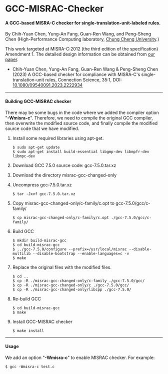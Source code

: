 # GCC-MISRAC-Checker
#### A GCC-based MISRA-C checker for single-translation-unit-labeled rules.

By Chih-Yuan Chen, Yung-An Fang, Guan-Ren Wang, and Peng-Sheng Chen (High-Performance Computing laboratory, [Chung Cheng University](https://www.ccu.edu.tw/).)

This work targeted at MISRA-C:2012 (the third edition of the specification) Amendment 1. The detailed design information can be obtained from [our paper](https://www.tandfonline.com/doi/full/10.1080/09540091.2023.2222934).

- Chih-Yuan Chen, Yung-An Fang, Guan-Ren Wang & Peng-Sheng Chen (2023) A GCC-based checker for compliance with MISRA-C's single-translation-unit rules, Connection Science, 35:1, DOI: [10.1080/09540091.2023.2222934](https://doi.org/10.1080/09540091.2023.2222934)

----------------------------

#### Building GCC-MISRAC checker

There may be some bugs in the code where we added the compiler option  "**-Wmisra-c**". Therefore, we need to compile the original GCC compiler, then overwrite the modified source code, and finally compile the modified source code that we have modified.

1. Install some required libraries using apt-get.

   ```
   $ sudo apt-get update
   $ sudo apt-get install build-essential libgmp-dev libmpfr-dev libmpc-dev 
   ```

   

2. Download GCC 7.5.0 source code: gcc-7.5.0.tar.xz

   

3. Download the directory misrac-gcc-changed-only

   

4. Uncompress gcc-7.5.0.tar.xz

   ```
   $ tar -Jxvf gcc-7.5.0.tar.xz
   ```

   

5. Copy misrac-gcc-changed-only/c-family/c.opt to gcc-7.5.0/gcc/c-family/

   ```
   $ cp misrac-gcc-changed-only/c-family/c.opt ./gcc-7.5.0/gcc/c-family/
   ```

   

6. Build GCC

   ```
   $ mkdir build-misrac-gcc
   $ cd build-misrac-gcc
   $ ../gcc-7.5.0/configure --prefix=/usr/local/misrac --disable-multilib --disable-bootstrap --enable-languages=c -v
   $ make
   ```

   

7. Replace the original files with the modified files.

   ```
   $ cd ..
   $ cp -R ./misrac-gcc-changed-only/c-family ./gcc-7.5.0/gcc/
   $ cp -R ./misrac-gcc-changed-only/c ./gcc-7.5.0/gcc/
   $ cp -R ./misrac-gcc-changed-only/libcpp ./gcc-7.5.0/
   ```

   

8. Re-build GCC

   ```
   $ cd build-misrac-gcc
   $ make
   ```

   

9. Install GCC-MISRAC checker

   ```
   $ make install
   ```

   

----------------

#### Usage

We add an option "**-Wmisra-c**" to enable MISRAC checker. For example:

```
$ gcc -Wmisra-c test.c
```

